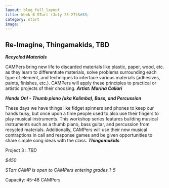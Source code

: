 ```yaml
---
layout: blog_full_layout
title: Week 6 STart (July 23-27)&#58; 
category: start
image: 
---
```


## Re-Imagine, Thingamakids, TBD


**_Recycled Materials_**

CAMPers bring new life to discarded materials like plastic, paper, wood, etc. as they learn to differentiate materials, solve problems surrounding each type of element, and techniques to interface various materials (adhesives, paints, finishes, etc.). CAMPers will apply these principles to practical or artistic projects of their choosing.
 **_Artist: Marina Caliari_**


**_Hands On! - Thumb piano (aka Kalimba), Bass, and Percussion_**

These days we have things like fidget spinners and phones to keep our hands busy, but once upon a time people used to also use their fingers to play musical instruments. This workshop series features building musical instruments such as a thumb piano, bass guitar, and percussion from recycled materials. Additionally, CAMPers will use their new musical contraptions in call and response games and be given opportunities to share simple song ideas with the class. 
 **_Thingamakids_**

Project 3 : *TBD*


_$450_

*STart CAMP is open to CAMPers entering grades 1-5*

Capacity: 45-48 CAMPers